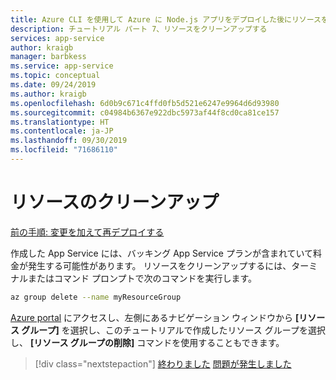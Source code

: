 ```yaml
---
title: Azure CLI を使用して Azure に Node.js アプリをデプロイした後にリソースをクリーンアップする
description: チュートリアル パート 7、リソースをクリーンアップする
services: app-service
author: kraigb
manager: barbkess
ms.service: app-service
ms.topic: conceptual
ms.date: 09/24/2019
ms.author: kraigb
ms.openlocfilehash: 6d0b9c671c4ffd0fb5d521e6247e9964d6d93980
ms.sourcegitcommit: c04984b6367e922dbc5973af44f8cd0ca81ce157
ms.translationtype: HT
ms.contentlocale: ja-JP
ms.lasthandoff: 09/30/2019
ms.locfileid: "71686110"
---
```

# <a name="clean-up-resources"></a>リソースのクリーンアップ

[前の手順: 変更を加えて再デプロイする](tutorial-vscode-docker-node-06.md)

作成した App Service には、バッキング App Service プランが含まれていて料金が発生する可能性があります。 リソースをクリーンアップするには、ターミナルまたはコマンド プロンプトで次のコマンドを実行します。

```bash
az group delete --name myResourceGroup
```

[Azure portal](https://portal.azure.com) にアクセスし、左側にあるナビゲーション ウィンドウから **[リソース グループ]** を選択し、このチュートリアルで作成したリソース グループを選択し、 **[リソース グループの削除]** コマンドを使用することもできます。

> [!div class="nextstepaction"]
> [終わりました](node-howto-deploy-web-app.md) [問題が発生しました](https://www.research.net/r/PWZWZ52?tutorial=node-deployment&step=clean-up-resources)
